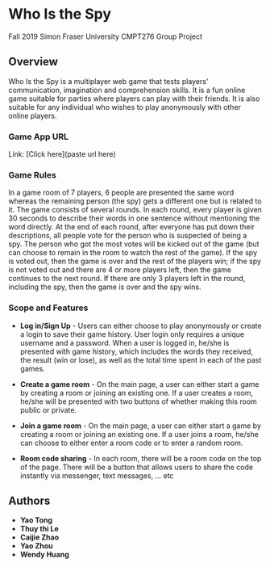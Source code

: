 # Who Is the Spy

Fall 2019 Simon Fraser University CMPT276 Group Project

## Overview

Who Is the Spy is a multiplayer web game that tests players’ communication, imagination and
comprehension skills. It is a fun online game suitable for parties where players can play with
their friends. It is also suitable for any individual who wishes to play anonymously with other
online players.

### Game App URL

Link: [Click here](paste url here)

### Game Rules

In a game room of 7 players, 6 people are presented the same word whereas the remaining person (the spy) gets a different one but is related to it. The game consists of several rounds. In each round, every player is given 30 seconds to describe their words in one sentence without mentioning the word directly. At the end of each round, after everyone has put down their descriptions, all people vote for the person who is suspected of being a spy. The person who got the most votes will be kicked out of the game (but can choose to remain in the room to watch the rest of the game). If the spy is voted out, then the game is over and the rest of the players win; if the spy is not voted out and there are 4 or more players left, then the game continues to the next round. If there are only 3 players left in the round, including the spy, then the game is over and the spy wins.

### Scope and Features

* **Log in/Sign Up** - Users can either choose to play anonymously or create a login to save their game
history. User login only requires a unique username and a password. When a user is logged in, he/she is presented with game history, which includes the words they received, the result (win or lose), as well as the total time spent in each of the past games.

* **Create a game room** - On the main page, a user can either start a game by creating a room or joining an existing one. If a user creates a room, he/she will be presented with two buttons of whether making this room public or private.

* **Join a game room** - On the main page, a user can either start a game by creating a room or joining an existing one. If a user joins a room, he/she can choose to either enter a room code or to enter a random room.

* **Room code sharing** - In each room, there will be a room code on the top of the page. There will be a button
that allows users to share the code instantly via messenger, text messages, … etc

## Authors

* **Yao Tong**
* **Thuy thi Le**
* **Caijie Zhao**
* **Yao Zhou**
* **Wendy Huang**
